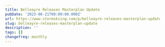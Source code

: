 ```yaml
---
title: Belleayre Releases Masterplan Update
pubDate: '2023-06-21T00:00:00.000Z'
url: https://www.stormskiing.com/p/belleayre-releases-masterplan-update
slug: belleayre-releases-masterplan-update
description: ''
tags: []
changefreq: monthly
---
```


<!-- Add post content below -->
